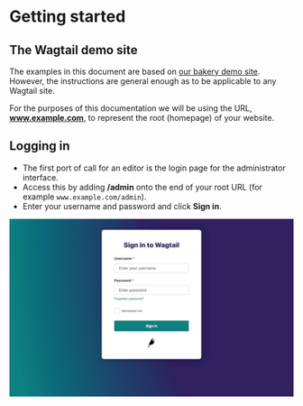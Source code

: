 # Getting started

## The Wagtail demo site

The examples in this document are based on [our bakery demo site](https://github.com/wagtail/bakerydemo). However, the instructions are general enough as to be applicable to any Wagtail site.

For the purposes of this documentation we will be using the URL, **www.example.com**, to represent the root (homepage) of your website.

## Logging in

-   The first port of call for an editor is the login page for the administrator interface.
-   Access this by adding **/admin** onto the end of your root URL (for example `www.example.com/admin`).
-   Enter your username and password and click **Sign in**.

![](../_static/images/screen01_login.png)
